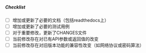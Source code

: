 <!--
发起一个新Pull Request的通用原则：

1. 在PR的Description中明确说明此PR的作用
2. 如果此PR和某个Issue有关联，则需要进行显式关联，例如在PR中写明：Fixes #xxxx
3. 完成下列checklist的检查
-->

##### Checklist
<!-- 基于你的PR的实际情况移除不适用的项目。其他完成的项目修改[ ]为[x]. -->
- [ ] 增加或更新了必要的文档（包括readthedocs上）
- [ ] 增加或更新了必要的测试用例
- [ ] 对于重要修改，更新了CHANGES文件
- [ ] 当前修改存在对已有API参数或返回值的改变
- [ ] 当前修改存在对旧版本功能的兼容性改变（如网络协议或密码算法）
